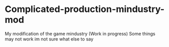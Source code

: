 # Complicated-production-mindustry-mod
My modification of the game mindustry (Work in progress)
Some things may not work
im not sure what else to say
